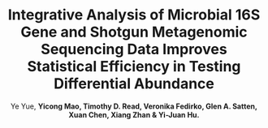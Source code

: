 ---
title: "Integrative Analysis of Microbial 16S Gene and Shotgun Metagenomic Sequencing Data Improves Statistical Efficiency in Testing Differential Abundance"
collection: publications
permalink: /publication/2025_JASA_integrative
author: Ye Yue, <strong>Yicong Mao<strong>, Timothy D. Read, Veronika Fedirko, Glen A. Satten, Xuan Chen, Xiang Zhan & Yi-Juan Hu.
conf: 'Journal of the American Statistical Association'
year: 2025
paperurl: https://www.tandfonline.com/doi/full/10.1080/01621459.2025.2516205
additional: true
---